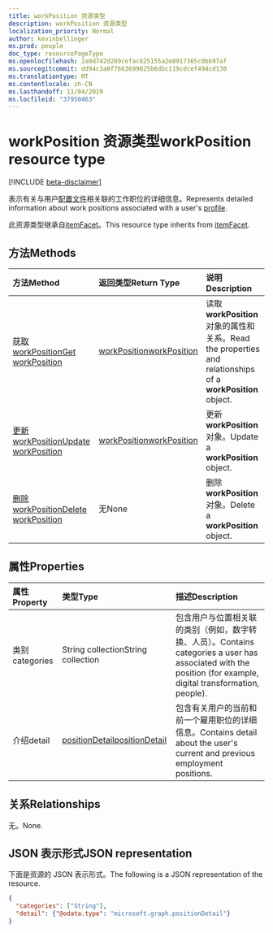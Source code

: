 ```yaml
---
title: workPosition 资源类型
description: workPosition 资源类型
localization_priority: Normal
author: kevinbellinger
ms.prod: people
doc_type: resourcePageType
ms.openlocfilehash: 2a0d742d289cefac825155a2e8917365c0bb97af
ms.sourcegitcommit: dd94c3a0f7663699825b6dbc119cdcef494cd130
ms.translationtype: MT
ms.contentlocale: zh-CN
ms.lasthandoff: 11/04/2019
ms.locfileid: "37950463"
---
```

# <a name="workposition-resource-type"></a><span data-ttu-id="fc6ca-103">workPosition 资源类型</span><span class="sxs-lookup"><span data-stu-id="fc6ca-103">workPosition resource type</span></span>

[!INCLUDE [beta-disclaimer](../../includes/beta-disclaimer.md)]

<span data-ttu-id="fc6ca-104">表示有关与用户[配置文件](profile.md)相关联的工作职位的详细信息。</span><span class="sxs-lookup"><span data-stu-id="fc6ca-104">Represents detailed information about work positions associated with a user's [profile](profile.md).</span></span>

<span data-ttu-id="fc6ca-105">此资源类型继承自[itemFacet](itemfacet.md)。</span><span class="sxs-lookup"><span data-stu-id="fc6ca-105">This resource type inherits from [itemFacet](itemfacet.md).</span></span>

## <a name="methods"></a><span data-ttu-id="fc6ca-106">方法</span><span class="sxs-lookup"><span data-stu-id="fc6ca-106">Methods</span></span>

| <span data-ttu-id="fc6ca-107">方法</span><span class="sxs-lookup"><span data-stu-id="fc6ca-107">Method</span></span>                                         | <span data-ttu-id="fc6ca-108">返回类型</span><span class="sxs-lookup"><span data-stu-id="fc6ca-108">Return Type</span></span>                     | <span data-ttu-id="fc6ca-109">说明</span><span class="sxs-lookup"><span data-stu-id="fc6ca-109">Description</span></span>                                               |
|:-----------------------------------------------|:--------------------------------|:----------------------------------------------------------|
| [<span data-ttu-id="fc6ca-110">获取 workPosition</span><span class="sxs-lookup"><span data-stu-id="fc6ca-110">Get workPosition</span></span>](../api/workposition-get.md) | [<span data-ttu-id="fc6ca-111">workPosition</span><span class="sxs-lookup"><span data-stu-id="fc6ca-111">workPosition</span></span>](workposition.md) | <span data-ttu-id="fc6ca-112">读取**workPosition**对象的属性和关系。</span><span class="sxs-lookup"><span data-stu-id="fc6ca-112">Read the properties and relationships of a **workPosition** object.</span></span> |
| [<span data-ttu-id="fc6ca-113">更新 workPosition</span><span class="sxs-lookup"><span data-stu-id="fc6ca-113">Update workPosition</span></span>](../api/workposition-update.md)        | [<span data-ttu-id="fc6ca-114">workPosition</span><span class="sxs-lookup"><span data-stu-id="fc6ca-114">workPosition</span></span>](workposition.md) | <span data-ttu-id="fc6ca-115">更新**workPosition**对象。</span><span class="sxs-lookup"><span data-stu-id="fc6ca-115">Update a **workPosition** object.</span></span>                               |
| [<span data-ttu-id="fc6ca-116">删除 workPosition</span><span class="sxs-lookup"><span data-stu-id="fc6ca-116">Delete workPosition</span></span>](../api/workposition-delete.md)        | <span data-ttu-id="fc6ca-117">无</span><span class="sxs-lookup"><span data-stu-id="fc6ca-117">None</span></span>                            | <span data-ttu-id="fc6ca-118">删除**workPosition**对象。</span><span class="sxs-lookup"><span data-stu-id="fc6ca-118">Delete a **workPosition** object.</span></span>                               |

## <a name="properties"></a><span data-ttu-id="fc6ca-119">属性</span><span class="sxs-lookup"><span data-stu-id="fc6ca-119">Properties</span></span>

| <span data-ttu-id="fc6ca-120">属性</span><span class="sxs-lookup"><span data-stu-id="fc6ca-120">Property</span></span>             | <span data-ttu-id="fc6ca-121">类型</span><span class="sxs-lookup"><span data-stu-id="fc6ca-121">Type</span></span>                               | <span data-ttu-id="fc6ca-122">描述</span><span class="sxs-lookup"><span data-stu-id="fc6ca-122">Description</span></span>                                                                                                |
|:---------------------|:-----------------------------------|:-----------------------------------------------------------------------------------------------------------|
|<span data-ttu-id="fc6ca-123">类别</span><span class="sxs-lookup"><span data-stu-id="fc6ca-123">categories</span></span>            |<span data-ttu-id="fc6ca-124">String collection</span><span class="sxs-lookup"><span data-stu-id="fc6ca-124">String collection</span></span>                   | <span data-ttu-id="fc6ca-125">包含用户与位置相关联的类别（例如，数字转换、人员）。</span><span class="sxs-lookup"><span data-stu-id="fc6ca-125">Contains categories a user has associated with the position (for example, digital transformation, people).</span></span> |
|<span data-ttu-id="fc6ca-126">介绍</span><span class="sxs-lookup"><span data-stu-id="fc6ca-126">detail</span></span>                |[<span data-ttu-id="fc6ca-127">positionDetail</span><span class="sxs-lookup"><span data-stu-id="fc6ca-127">positionDetail</span></span>](positiondetail.md) | <span data-ttu-id="fc6ca-128">包含有关用户的当前和前一个雇用职位的详细信息。</span><span class="sxs-lookup"><span data-stu-id="fc6ca-128">Contains detail about the user's current and previous employment positions.</span></span>                                 |

## <a name="relationships"></a><span data-ttu-id="fc6ca-129">关系</span><span class="sxs-lookup"><span data-stu-id="fc6ca-129">Relationships</span></span>

<span data-ttu-id="fc6ca-130">无。</span><span class="sxs-lookup"><span data-stu-id="fc6ca-130">None.</span></span>

## <a name="json-representation"></a><span data-ttu-id="fc6ca-131">JSON 表示形式</span><span class="sxs-lookup"><span data-stu-id="fc6ca-131">JSON representation</span></span>

<span data-ttu-id="fc6ca-132">下面是资源的 JSON 表示形式。</span><span class="sxs-lookup"><span data-stu-id="fc6ca-132">The following is a JSON representation of the resource.</span></span>

<!-- {
  "blockType": "resource",
  "optionalProperties": [

  ],
  "@odata.type": "microsoft.graph.workPosition",
  "baseType": ""
}-->

```json
{
  "categories": ["String"],
  "detail": {"@odata.type": "microsoft.graph.positionDetail"}
}
```

<!-- uuid: 16cd6b66-4b1a-43a1-adaf-3a886856ed98
2019-02-04 14:57:30 UTC -->
<!-- {
  "type": "#page.annotation",
  "description": "workPosition resource",
  "keywords": "",
  "section": "documentation",
  "tocPath": ""
}-->
